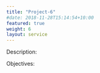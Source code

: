 ```yaml
---
title: "Project-6"
#date: 2018-11-28T15:14:54+10:00
featured: true
weight: 6
layout: service
---
```



Description:

Objectives:
